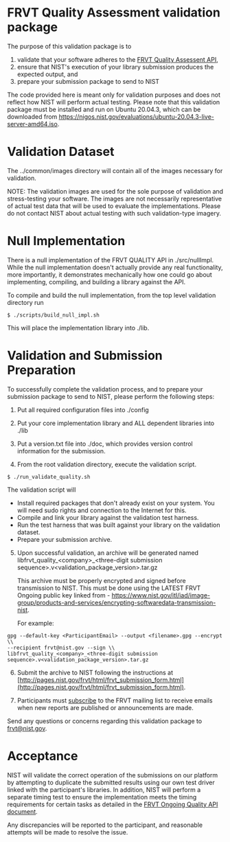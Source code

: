 # FRVT Quality Assessment validation package
The purpose of this validation package is to
1) validate that your software adheres to the [FRVT Quality Assessent API](https://pages.nist.gov/frvt/api/FRVT_ongoing_quality_api.pdf),
2) ensure that NIST's execution of your library submission produces the expected output, and
3) prepare your submission package to send to NIST

The code provided here is meant only for validation purposes and does not reflect how NIST will perform actual testing.  Please note that this validation package must be installed and run on Ubuntu 20.04.3, which can be downloaded from https://nigos.nist.gov/evaluations/ubuntu-20.04.3-live-server-amd64.iso.

# Validation Dataset
The ../common/images directory will contain all of the images necessary for validation.

NOTE: The validation images are used for the sole purpose of validation and stress-testing your software.  The images are not necessarily representative of actual test data that will be used to evaluate the implementations.  Please do not contact NIST about actual testing with such validation-type imagery.

# Null Implementation
There is a null implementation of the FRVT QUALITY API in ./src/nullImpl.  While the null implementation doesn't actually provide any real functionality, more importantly, it demonstrates mechanically how one could go about implementing, compiling, and building a library against the API.

To compile and build the null implementation, from the top level validation directory run

````
$ ./scripts/build_null_impl.sh
````
This will place the implementation library into ./lib.

# Validation and Submission Preparation
To successfully complete the validation process, and to prepare your submission package to send to NIST, please perform the following steps:

1) Put all required configuration files into ./config

2) Put your core implementation library and ALL dependent libraries into ./lib

3) Put a version.txt file into ./doc, which provides version control information for the submission.

4) From the root validation directory, execute the validation script.
````
$ ./run_validate_quality.sh
````
The validation script will
* Install required packages that don't already exist on your system.  You will need sudo rights and connection to the Internet for this.
* Compile and link your library against the validation test harness.
* Run the test harness that was built against your library on the validation
  dataset.
* Prepare your submission archive.

5) Upon successful validation, an archive will be generated named libfrvt_quality_\<company\>_\<three-digit submission sequence\>.v\<validation_package_version\>.tar.gz

   This archive must be properly encrypted and signed before transmission to NIST.  This must be done using the LATEST FRVT Ongoing public key linked from -  https://www.nist.gov/itl/iad/image-group/products-and-services/encrypting-softwaredata-transmission-nist.

   For example:
````
gpg --default-key <ParticipantEmail> --output <filename>.gpg --encrypt \\
--recipient frvt@nist.gov --sign \\
libfrvt_quality_<company>_<three-digit submission sequence>.v<validation_package_version>.tar.gz
````

6) Submit the archive to NIST following the instructions at
   [http://pages.nist.gov/frvt/html/frvt_submission_form.html](http://pages.nist.gov/frvt/html/frvt_submission_form.html).

7) Participants must [subscribe](mailto:frvt-news+subscribe@list.nist.gov) to the FRVT mailing list to receive emails when new reports are published or announcements are made.

Send any questions or concerns regarding this validation package to frvt@nist.gov.

# Acceptance
NIST will validate the correct operation of the submissions on our platform by attempting to duplicate the submitted results using our own test driver linked with the participant's libraries.  In addition, NIST will perform a separate timing test to ensure the implementation meets the timing requirements for certain tasks as detailed in the [FRVT Ongoing Quality API document](https://pages.nist.gov/frvt/html/frvt_quality.html).

Any discrepancies will be reported to the participant, and reasonable attempts will be made to resolve the issue.
